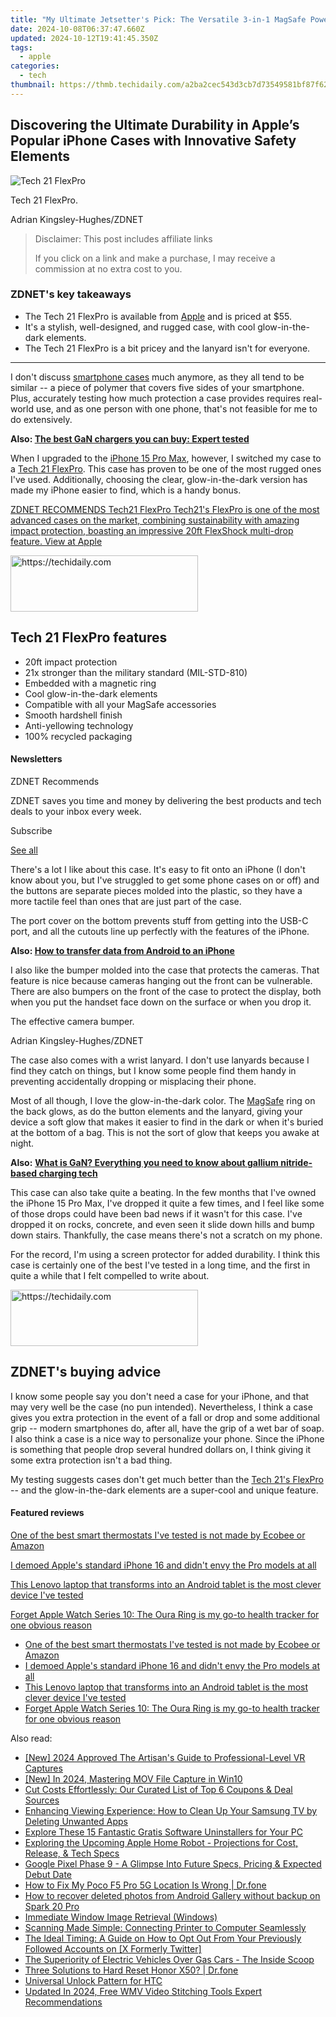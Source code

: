```yaml
---
title: "My Ultimate Jetsetter's Pick: The Versatile 3-in-1 MagSafe Power Adapter with Qi Wireless Charging – Top Picks by ZDNet"
date: 2024-10-08T06:37:47.660Z
updated: 2024-10-12T19:41:45.350Z
tags:
  - apple
categories:
  - tech
thumbnail: https://thmb.techidaily.com/a2ba2cec543d3cb7d73549581bf87f628b1caa22c3c615e97abca1f75e16831c.jpg
---
```


## Discovering the Ultimate Durability in Apple’s Popular iPhone Cases with Innovative Safety Elements

![Tech 21 FlexPro](https://www.zdnet.com/a/img/resize/c2f189504a7283dda77538a6b6903c38a044126b/2024/05/01/8a47301d-614e-4b00-b26b-2e170d3e0a1c/ff2378c2-7598-4f8b-ac82-e71d39efe8b4.jpg?auto=webp&width=1280)

Tech 21 FlexPro.

Adrian Kingsley-Hughes/ZDNET

>  Disclaimer: This post includes affiliate links
>
>  If you click on a link and make a purchase, I may receive a commission at no extra cost to you.
>

### ZDNET's key takeaways

* The Tech 21 FlexPro is available from [Apple](https://apple.sjv.io/c/159047/435031/7613?&sharedid=zdnet&partnerpropertyid=1980086&u=https%3A%2F%2Fwww.apple.com%2Fshop%2Fproduct%2FHRDB2ZM%2FA%2Ftech21-flexpro-for-iphone-15-plus-magsafe-compatible&subId1=zd-%5F%5FCOM%5FCLICK%5FID%5F%5F-dtp) and is priced at $55.
* It's a stylish, well-designed, and rugged case, with cool glow-in-the-dark elements.
* The Tech 21 FlexPro is a bit pricey and the lanyard isn't for everyone.

---

I don't discuss [smartphone cases](https://www.zdnet.com/article/ive-tested-hundreds-of-phone-cases-heres-why-the-everyday-case-is-my-favorite/) much anymore, as they all tend to be similar -- a piece of polymer that covers five sides of your smartphone. Plus, accurately testing how much protection a case provides requires real-world use, and as one person with one phone, that's not feasible for me to do extensively.

**Also: [The best GaN chargers you can buy: Expert tested](https://www.zdnet.com/article/best-gan-charger/)**

When I upgraded to the [iPhone 15 Pro Max](https://www.zdnet.com/article/iphone-15-pro-max-50-photos-that-show-what-the-new-camera-system-can-do/), however, I switched my case to a [Tech 21 FlexPro](https://apple.sjv.io/c/159047/435031/7613?&sharedid=zdnet&partnerpropertyid=1980086&u=https%3A%2F%2Fwww.apple.com%2Fshop%2Fproduct%2FHRDC2ZM%2FA%2Ftech21-flexpro-for-iphone-15-pro-magsafe-compatible%3F&subId1=zd-%5F%5FCOM%5FCLICK%5FID%5F%5F-dtp). This case has proven to be one of the most rugged ones I've used. Additionally, choosing the clear, glow-in-the-dark version has made my iPhone easier to find, which is a handy bonus.

[ZDNET RECOMMENDS Tech21 FlexPro Tech21's FlexPro is one of the most advanced cases on the market, combining sustainability with amazing impact protection, boasting an impressive 20ft FlexShock multi-drop feature. View at Apple](https://apple.sjv.io/c/159047/435031/7613?&sharedid=zdnet&partnerpropertyid=1980086&u=https%3A%2F%2Fwww.apple.com%2Fshop%2Fproduct%2FHRDB2ZM%2FA%2Ftech21-flexpro-for-iphone-15-plus-magsafe-compatible&subId1=zd-%5F%5FCOM%5FCLICK%5FID%5F%5F-dtp)

<!-- affiliate ads begin -->
<a href="https://dhgate.sjv.io/c/5597632/2106655/12108" target="_top" id="2106655">
  <img src="//a.impactradius-go.com/display-ad/12108-2106655" border="0" alt="https://techidaily.com" width="300" height="90"/>
</a>
<img height="0" width="0" src="https://dhgate.sjv.io/i/5597632/2106655/12108" style="position:absolute;visibility:hidden;" border="0" />
<!-- affiliate ads end -->

## Tech 21 FlexPro features

* 20ft impact protection
* 21x stronger than the military standard (MIL-STD-810)
* Embedded with a magnetic ring
* Cool glow-in-the-dark elements
* Compatible with all your MagSafe accessories
* Smooth hardshell finish
* Anti-yellowing technology
* 100% recycled packaging

#### Newsletters

ZDNET Recommends

ZDNET saves you time and money by delivering the best products and tech deals to your inbox every week.

 Subscribe

[See all](https://www.zdnet.com/newsletters/)

There's a lot I like about this case. It's easy to fit onto an iPhone (I don't know about you, but I've struggled to get some phone cases on or off) and the buttons are separate pieces molded into the plastic, so they have a more tactile feel than ones that are just part of the case.

The port cover on the bottom prevents stuff from getting into the USB-C port, and all the cutouts line up perfectly with the features of the iPhone.

**Also: [How to transfer data from Android to an iPhone](https://www.zdnet.com/article/how-to-transfer-data-from-android-to-an-iphone/)**

I also like the bumper molded into the case that protects the cameras. That feature is nice because cameras hanging out the front can be vulnerable. There are also bumpers on the front of the case to protect the display, both when you put the handset face down on the surface or when you drop it.

The effective camera bumper.

Adrian Kingsley-Hughes/ZDNET

The case also comes with a wrist lanyard. I don't use lanyards because I find they catch on things, but I know some people find them handy in preventing accidentally dropping or misplacing their phone. 

Most of all though, I love the glow-in-the-dark color. The [MagSafe](https://www.zdnet.com/article/best-magsafe-accessory/) ring on the back glows, as do the button elements and the lanyard, giving your device a soft glow that makes it easier to find in the dark or when it's buried at the bottom of a bag. This is not the sort of glow that keeps you awake at night.

**Also:** [**What is GaN? Everything you need to know about gallium nitride-based charging tech**](https://www.zdnet.com/article/what-is-gan-everything-you-need-to-know-about-gallium-nitride-charging-tech/)

This case can also take quite a beating. In the few months that I've owned the iPhone 15 Pro Max, I've dropped it quite a few times, and I feel like some of those drops could have been bad news if it wasn't for this case. I've dropped it on rocks, concrete, and even seen it slide down hills and bump down stairs. Thankfully, the case means there's not a scratch on my phone.

For the record, I'm using a screen protector for added durability. I think this case is certainly one of the best I've tested in a long time, and the first in quite a while that I felt compelled to write about.

<!-- affiliate ads begin -->
<a href="https://aligracehair.sjv.io/c/5597632/2115932/19272" target="_top" id="2115932">
  <img src="//a.impactradius-go.com/display-ad/19272-2115932" border="0" alt="https://techidaily.com" width="300" height="90"/>
</a>
<img height="0" width="0" src="https://aligracehair.sjv.io/i/5597632/2115932/19272" style="position:absolute;visibility:hidden;" border="0" />
<!-- affiliate ads end -->

## ZDNET's buying advice

I know some people say you don't need a case for your iPhone, and that may very well be the case (no pun intended). Nevertheless, I think a case gives you extra protection in the event of a fall or drop and some additional grip -- modern smartphones do, after all, have the grip of a wet bar of soap. I also think a case is a nice way to personalize your phone. Since the iPhone is something that people drop several hundred dollars on, I think giving it some extra protection isn't a bad thing.

My testing suggests cases don't get much better than the [Tech 21's FlexPro](https://apple.sjv.io/c/159047/435031/7613?&sharedid=zdnet&partnerpropertyid=1980086&u=https%3A%2F%2Fwww.apple.com%2Fshop%2Fproduct%2FHRDB2ZM%2FA%2Ftech21-flexpro-for-iphone-15-plus-magsafe-compatible&subId1=zd-%5F%5FCOM%5FCLICK%5FID%5F%5F-dtp) \-- and the glow-in-the-dark elements are a super-cool and unique feature.

#### Featured reviews

[One of the best smart thermostats I've tested is not made by Ecobee or Amazon](https://www.zdnet.com/article/one-of-the-best-smart-thermostats-ive-tested-is-not-made-by-ecobee-or-amazon/ "One of the best smart thermostats I've tested is not made by Ecobee or Amazon")

[I demoed Apple's standard iPhone 16 and didn't envy the Pro models at all](https://www.zdnet.com/article/why-im-recommending-the-standard-iphone-16-over-the-pro-this-year-and-im-not-alone/ "I demoed Apple's standard iPhone 16 and didn't envy the Pro models at all")

[This Lenovo laptop that transforms into an Android tablet is the most clever device I've tested](https://www.zdnet.com/article/i-tested-lenovos-windows-laptop-that-doubles-as-an-android-tablet-and-it-has-so-much-potential/ "This Lenovo laptop that transforms into an Android tablet is the most clever device I've tested")

[Forget Apple Watch Series 10: The Oura Ring is my go-to health tracker for one obvious reason](https://www.zdnet.com/article/forget-apple-watch-series-10-the-oura-ring-is-my-go-to-health-tracker-for-one-obvious-reason/ "Forget Apple Watch Series 10: The Oura Ring is my go-to health tracker for one obvious reason")

* [One of the best smart thermostats I've tested is not made by Ecobee or Amazon](https://www.zdnet.com/article/one-of-the-best-smart-thermostats-ive-tested-is-not-made-by-ecobee-or-amazon/ "One of the best smart thermostats I've tested is not made by Ecobee or Amazon")
* [I demoed Apple's standard iPhone 16 and didn't envy the Pro models at all](https://www.zdnet.com/article/why-im-recommending-the-standard-iphone-16-over-the-pro-this-year-and-im-not-alone/ "I demoed Apple's standard iPhone 16 and didn't envy the Pro models at all")
* [This Lenovo laptop that transforms into an Android tablet is the most clever device I've tested](https://www.zdnet.com/article/i-tested-lenovos-windows-laptop-that-doubles-as-an-android-tablet-and-it-has-so-much-potential/ "This Lenovo laptop that transforms into an Android tablet is the most clever device I've tested")
* [Forget Apple Watch Series 10: The Oura Ring is my go-to health tracker for one obvious reason](https://www.zdnet.com/article/forget-apple-watch-series-10-the-oura-ring-is-my-go-to-health-tracker-for-one-obvious-reason/ "Forget Apple Watch Series 10: The Oura Ring is my go-to health tracker for one obvious reason")

<ins class="adsbygoogle"
     style="display:block"
     data-ad-format="autorelaxed"
     data-ad-client="ca-pub-7571918770474297"
     data-ad-slot="1223367746"></ins>

<ins class="adsbygoogle"
     style="display:block"
     data-ad-client="ca-pub-7571918770474297"
     data-ad-slot="8358498916"
     data-ad-format="auto"
     data-full-width-responsive="true"></ins>

<span class="atpl-alsoreadstyle">Also read:</span>
<div><ul>
<li><a href="https://digital-screen-recording.techidaily.com/new-2024-approved-the-artisans-guide-to-professional-level-vr-captures/"><u>[New] 2024 Approved The Artisan's Guide to Professional-Level VR Captures</u></a></li>
<li><a href="https://remote-screen-capture.techidaily.com/new-in-2024-mastering-mov-file-capture-in-win10/"><u>[New] In 2024, Mastering MOV File Capture in Win10</u></a></li>
<li><a href="https://tech-renaissance.techidaily.com/cut-costs-effortlessly-our-curated-list-of-top-6-coupons-and-deal-sources/"><u>Cut Costs Effortlessly: Our Curated List of Top 6 Coupons & Deal Sources</u></a></li>
<li><a href="https://tech-renaissance.techidaily.com/enhancing-viewing-experience-how-to-clean-up-your-samsung-tv-by-deleting-unwanted-apps/"><u>Enhancing Viewing Experience: How to Clean Up Your Samsung TV by Deleting Unwanted Apps</u></a></li>
<li><a href="https://tech-renaissance.techidaily.com/explore-these-15-fantastic-gratis-software-uninstallers-for-your-pc/"><u>Explore These 15 Fantastic Gratis Software Uninstallers for Your PC</u></a></li>
<li><a href="https://tech-renaissance.techidaily.com/exploring-the-upcoming-apple-home-robot-projections-for-cost-release-and-tech-specs/"><u>Exploring the Upcoming Apple Home Robot - Projections for Cost, Release, & Tech Specs</u></a></li>
<li><a href="https://tech-renaissance.techidaily.com/1722894758207-google-pixel-phase-9-a-glimpse-into-future-specs-pricing-and-expected-debut-date/"><u>Google Pixel Phase 9 - A Glimpse Into Future Specs, Pricing & Expected Debut Date</u></a></li>
<li><a href="https://fake-location.techidaily.com/how-to-fix-my-poco-f5-pro-5g-location-is-wrong-drfone-by-drfone-virtual-android/"><u>How to Fix My Poco F5 Pro 5G Location Is Wrong | Dr.fone</u></a></li>
<li><a href="https://blog-min.techidaily.com/how-to-recover-deleted-photos-from-android-gallery-without-backup-on-spark-20-pro-by-stellar-photo-recovery-android-mobile-photo-recover/"><u>How to recover deleted photos from Android Gallery without backup on Spark 20 Pro</u></a></li>
<li><a href="https://digital-screen-recording.techidaily.com/immediate-window-image-retrieval-windows/"><u>Immediate Window Image Retrieval (Windows)</u></a></li>
<li><a href="https://techtrends.techidaily.com/scanning-made-simple-connecting-printer-to-computer-seamlessly/"><u>Scanning Made Simple: Connecting Printer to Computer Seamlessly</u></a></li>
<li><a href="https://tech-renaissance.techidaily.com/the-ideal-timing-a-guide-on-how-to-opt-out-from-your-previously-followed-accounts-on-x-formerly-twitter/"><u>The Ideal Timing: A Guide on How to Opt Out From Your Previously Followed Accounts on [X Formerly Twitter]</u></a></li>
<li><a href="https://tech-renaissance.techidaily.com/the-superiority-of-electric-vehicles-over-gas-cars-the-inside-scoop/"><u>The Superiority of Electric Vehicles Over Gas Cars - The Inside Scoop</u></a></li>
<li><a href="https://techidaily.com/three-solutions-to-hard-reset-honor-x50-drfone-by-drfone-reset-android-reset-android/"><u>Three Solutions to Hard Reset Honor X50? | Dr.fone</u></a></li>
<li><a href="https://android-unlock.techidaily.com/universal-unlock-pattern-for-htc-by-drfone-android/"><u>Universal Unlock Pattern for HTC</u></a></li>
<li><a href="https://video-content-creator.techidaily.com/updated-in-2024-free-wmv-video-stitching-tools-expert-recommendations/"><u>Updated In 2024, Free WMV Video Stitching Tools Expert Recommendations</u></a></li>
</ul></div>

